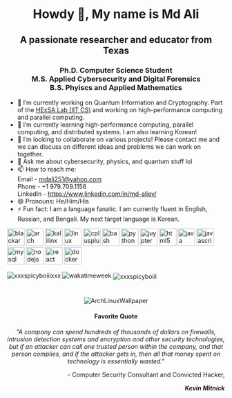 <h1 align="center">Howdy 👋, My name is Md Ali</h1>
<h2 align="center">A passionate researcher and educator from Texas</h3>
<h3 align="center">Ph.D. Computer Science Student <br> M.S. Applied Cybersecurity and Digital Forensics <br> B.S. Phyiscs and Applied Mathematics</h3>

<!-- <p align="left"> <img src="https://komarev.com/ghpvc/?username=xxxspicyboiiixxx" alt="xxxspicyboiiixxx"/> </p> -->

- 🔭 I’m currently working on Quantum Information and Cryptography. Part of the [HExSA Lab (IIT CS)](https://github.com/HExSA-Lab) and working on high-performance computing and parallel computing.
- 🌱 I’m currently learning high-performance computing, parallel computing, and distributed systems. I am also learning Korean!
- 👯 I’m looking to collaborate on various projects! Please contact me and we can discuss on different ideas and problems we can work on together.
- 💬 Ask me about cybersecurity, physics, and quantum stuff lol
- 📫 How to reach me: <br> Email - mdali251@yahoo.com <br> Phone - +1 979.709.1156 <br> LinkedIn - https://www.linkedin.com/in/md-aliev/
- 😄 Pronouns: He/Him/His
- ⚡ Fun fact: I am a language fanatic. I am currently fluent in English, Russian, and Bengali. My next target language is Korean. 

<p align="left"><img src="http://fossforce.com/wp-content/uploads/2016/08/blackarchlogo.jpg" alt="blackarch" width="40" height="40"/>
  <img src="https://upload.wikimedia.org/wikipedia/commons/a/a5/Archlinux-icon-crystal-64.svg" alt="arch" width="40" height="40"/>
  <img src="https://www.linux.com/images/stories/66866/kali-logo.png" alt="kalilinx" width="40" height="40"/>
  <img src="https://devicons.github.io/devicon/devicon.git/icons/linux/linux-original.svg" alt="linux" width="40" height="40"/> 
  <img src="https://devicons.github.io/devicon/devicon.git/icons/cplusplus/cplusplus-original.svg" alt="cplusplus" width="40" height="40"/> 
  <img src="https://www.vectorlogo.zone/logos/gnu_bash/gnu_bash-icon.svg" alt="bash" width="40" height="40"/>
  <img src="https://devicons.github.io/devicon/devicon.git/icons/python/python-original.svg" alt="python" width="40" height="40"/>
  <img src="https://upload.wikimedia.org/wikipedia/commons/3/38/Jupyter_logo.svg" alt="juypter" width="40" height="40"/>
  <img src="https://devicons.github.io/devicon/devicon.git/icons/html5/html5-original-wordmark.svg" alt="html5" width="40" height="40"/> 
  <img src="https://devicons.github.io/devicon/devicon.git/icons/java/java-original-wordmark.svg" alt="java" width="40" height="40"/> 
  <img src="https://devicons.github.io/devicon/devicon.git/icons/javascript/javascript-original.svg" alt="javascript" width="40" height="40"/> 
  <img src="https://devicons.github.io/devicon/devicon.git/icons/mysql/mysql-original-wordmark.svg" alt="mysql" width="40" height="40"/> 
  <img src="https://devicons.github.io/devicon/devicon.git/icons/nodejs/nodejs-original-wordmark.svg" alt="nodejs" width="40" height="40"/>
  <img src="https://devicons.github.io/devicon/devicon.git/icons/react/react-original-wordmark.svg" alt="react" width="40" height="40"/>
  <img src="https://devicons.github.io/devicon/devicon.git/icons/docker/docker-original-wordmark.svg" alt="docker" width="40" height="40"/></p>
  <img align="left" src="https://github-readme-stats.vercel.app/api/top-langs/?username=xxxspicyboiiixxx&layout=compact&hide=html" alt="xxxspicyboiiixxx" />
  <img aligh="left" src="https://github-readme-stats.vercel.app/api/wakatime/?username=xxxspicyboiiixxx" alt="wakatimeweek" />

<img align="center" src="https://github-readme-stats.vercel.app/api?username=xxxspicyboiiixxx&show_icons=true" alt="xxxspicyboiii" />

<h1 align="center"></h1>

<p align="center"><img src="https://wallup.net/wp-content/uploads/2017/11/23/514501-Linux-Arch_Linux-748x421.jpg" alt="ArchLinuxWallpaper">
<h4 align="center">Favorite Quote</h4>
<p align="center"><em>"A company can spend hundreds of thousands of dollars on firewalls, intrusion detection systems and encryption and other security technologies, but if an attacker can call one trusted person within the company, and that person complies, and if the attacker gets in, then all that money spent on technology is essentially wasted."</em></p>
<p align="right">- Computer Security Consultant and Convicted Hacker,</p>
<p align="right"><em><b>Kevin Mitnick</b></em></p>
